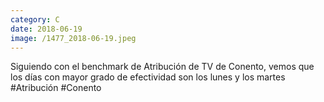 ```yaml
--- 
category: C 
date: 2018-06-19 
image: /1477_2018-06-19.jpeg 
--- 
```


Siguiendo con el benchmark de Atribución de TV de Conento, vemos que los días con mayor grado de efectividad son los lunes y los martes #Atribución #Conento